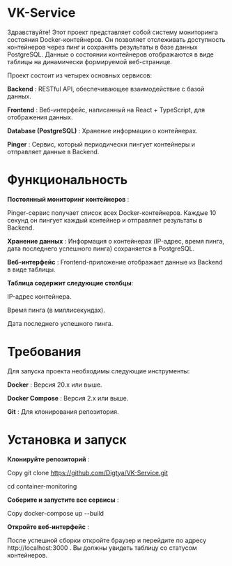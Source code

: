# VK-Service

Здравствуйте! Этот проект представляет собой систему мониторинга состояния Docker-контейнеров. Он позволяет отслеживать доступность контейнеров через пинг и сохранять результаты в базе данных PostgreSQL. Данные о состоянии контейнеров отображаются в виде таблицы на динамически формируемой веб-странице.

Проект состоит из четырех основных сервисов:

**Backend** : RESTful API, обеспечивающее взаимодействие с базой данных.

**Frontend** : Веб-интерфейс, написанный на React + TypeScript, для отображения данных.

**Database (PostgreSQL)** : Хранение информации о контейнерах.

**Pinger** : Сервис, который периодически пингует контейнеры и отправляет данные в Backend.

# Функциональность
**Постоянный мониторинг контейнеров** :

Pinger-сервис получает список всех Docker-контейнеров.
Каждые 10 секунд он пингует каждый контейнер и отправляет результаты в Backend.

**Хранение данных** :
Информация о контейнерах (IP-адрес, время пинга, дата последнего успешного пинга) сохраняется в PostgreSQL.

**Веб-интерфейс** :
Frontend-приложение отображает данные из Backend в виде таблицы.

**Таблица содержит следующие столбцы**:

IP-адрес контейнера.

Время пинга (в миллисекундах).

Дата последнего успешного пинга.
  
# Требования

Для запуска проекта необходимы следующие инструменты:

**Docker** : Версия 20.x или выше.

**Docker Compose** : Версия 2.x или выше.

**Git** : Для клонирования репозитория.

# Установка и запуск

**Клонируйте репозиторий** :

Copy git clone https://github.com/Digtya/VK-Service.git

cd container-monitoring

**Соберите и запустите все сервисы** :

Copy docker-compose up --build

**Откройте веб-интерфейс** :

После успешной сборки откройте браузер и перейдите по адресу http://localhost:3000 . Вы должны увидеть таблицу со статусом контейнеров.


